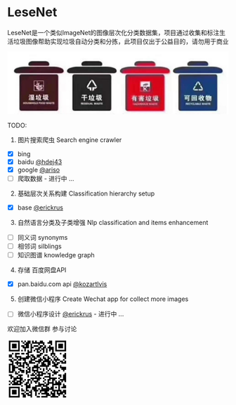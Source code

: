 # LeseNet

LeseNet是一个类似ImageNet的图像层次化分类数据集，项目通过收集和标注生活垃圾图像帮助实现垃圾自动分类和分拣，此项目仅出于公益目的，请勿用于商业

![](https://raw.githubusercontent.com/Erickrus/LeseNet/master/misc/img/trashbin.jpg )


TODO:

1. 图片搜索爬虫 Search engine crawler
 - [x] bing
 - [x] baidu [@hdej43](https://github.com/hdej43)
 - [x] google [@ariso](https://github.com/arisosoftware)
 - [ ] 爬取数据 - 进行中 ...
2. 基础层次关系构建 Classification hierarchy setup
 - [x] base [@erickrus](https://github.com/erickrus)
3. 自然语言分类及子类增强 Nlp classification and items enhancement 
 - [ ] 同义词 synonyms 
 - [ ] 相邻词 silblings 
 - [ ] 知识图谱 knowledge graph 
4. 存储 百度网盘API
 - [x] pan.baidu.com api [@kozartlvis](https://github.com/Kozartlvis)
5. 创建微信小程序 Create Wechat app for collect more images
 - [ ] 微信小程序设计 [@erickrus](https://github.com/erickrus) - 进行中 ...


欢迎加入微信群 参与讨论

![](misc/img/wx_group.jpg?raw=true)
